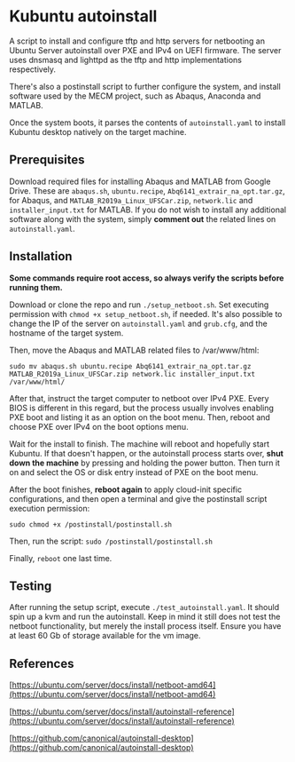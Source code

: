 # Kubuntu autoinstall

A script to install and configure tftp and http servers for netbooting an Ubuntu Server autoinstall over PXE and IPv4 on UEFI firmware.
The server uses dnsmasq and lighttpd as the tftp and http implementations respectively.

There's also a postinstall script to further configure the system, and install software used by the MECM project, such as Abaqus, Anaconda and MATLAB.

Once the system boots, it parses the contents of `autoinstall.yaml` to install Kubuntu desktop natively on the target machine.

## Prerequisites
Download required files for installing Abaqus and MATLAB from Google Drive. These are `abaqus.sh`, `ubuntu.recipe`, `Abq6141_extrair_na_opt.tar.gz`, for Abaqus, and `MATLAB_R2019a_Linux_UFSCar.zip`, `network.lic` and `installer_input.txt` for MATLAB. If you do not wish to install any additional software along with the system, simply **comment out** the related lines on `autoinstall.yaml`.

## Installation
**Some commands require root access, so always verify the scripts before running them.**

Download or clone the repo and run `./setup_netboot.sh`. Set executing permission with `chmod +x setup_netboot.sh`, if needed.
It's also possible to change the IP of the server on `autoinstall.yaml` and `grub.cfg`, and the hostname of the target system.

Then, move the Abaqus and MATLAB related files to /var/www/html:

`sudo mv abaqus.sh ubuntu.recipe Abq6141_extrair_na_opt.tar.gz MATLAB_R2019a_Linux_UFSCar.zip network.lic installer_input.txt /var/www/html/`

After that, instruct the target computer to netboot over IPv4 PXE. Every BIOS is different in this regard, but the process usually involves enabling PXE boot and listing it as an option on the boot menu. Then, reboot and choose PXE over IPv4 on the boot options menu.

Wait for the install to finish. The machine will reboot and hopefully start Kubuntu. If that doesn't happen, or the autoinstall process starts over, **shut down the machine** by pressing and holding the power button. Then turn it on and select the OS or disk entry instead of PXE on the boot menu.

After the boot finishes, **reboot again** to apply cloud-init specific configurations, and then open a terminal and give the postinstall script execution permission:

`sudo chmod +x /postinstall/postinstall.sh`

Then, run the script:
`sudo /postinstall/postinstall.sh`

Finally, `reboot` one last time.

## Testing
After running the setup script, execute `./test_autoinstall.yaml`. It should spin up a kvm and run the autoinstall. Keep in mind it still does not test the netboot functionality, but merely the install process itself. Ensure you have at least 60 Gb of storage available for the vm image.

## References
[https://ubuntu.com/server/docs/install/netboot-amd64](https://ubuntu.com/server/docs/install/netboot-amd64)

[https://ubuntu.com/server/docs/install/autoinstall-reference](https://ubuntu.com/server/docs/install/autoinstall-reference)

[https://github.com/canonical/autoinstall-desktop](https://github.com/canonical/autoinstall-desktop)
